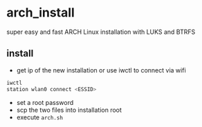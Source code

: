 # arch_install
super easy and fast ARCH Linux installation with LUKS and BTRFS 


## install

- get ip of the new installation or use iwctl to connect via wifi

```bash
iwctl
station wlan0 connect <ESSID>
```

- set a root password
- scp the two files into installation root
- execute `arch.sh`
